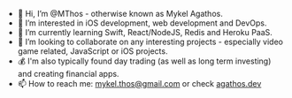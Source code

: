 - 👋 Hi, I’m @MThos - otherwise known as Mykel Agathos.
- 👀 I’m interested in iOS development, web development and DevOps.
- 🌱 I’m currently learning Swift, React/NodeJS, Redis and Heroku PaaS.
- 💞️ I’m looking to collaborate on any interesting projects - especially video game related, JavaScript or iOS projects.
- 💰 I'm also typically found day trading (as well as long term investing) and creating financial apps.
- 📫 How to reach me: mykel.thos@gmail.com or check <a href="https://www.agathos.dev">agathos.dev</a>
